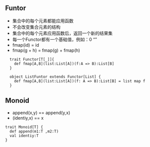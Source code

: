 ## Funtor
- 集合中的每个元素都能应用函数
- 不会改变集合元素的结构
- 集合中的每个元素应用函数后，返回一个新的结果集
- 每一个Functor都有一个基础值，例如：0  “”
- fmap(id) = id
- fmap(g + h) = fmap(g) + fmap(h)

```
  trait Functor[T[_]]{
    def fmap[A,B](list:List[A])(f:A => B):List[B]
  }

  object ListFuntor extends Functor[List] {
    def fmap[A,B](list:List[A])(f: A => B):List[B] = list map f
  }
```

## Monoid
- append(x,y)  == append(y,x)
- (identiy,x) == x
```
trait Monoid[T] {
  def append(m1:T ,m2:T)
  val identiy:T
}
```
